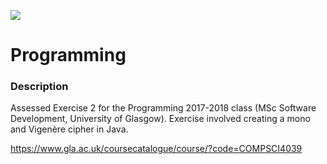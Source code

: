 ![](https://github.com/Lylio/image-repo/blob/master/logos/uog.png?raw=true)

# Programming

### Description
Assessed Exercise 2 for the Programming 2017-2018 class (MSc Software Development, University of Glasgow). 
Exercise involved creating a mono and Vigenère cipher in Java.

https://www.gla.ac.uk/coursecatalogue/course/?code=COMPSCI4039


